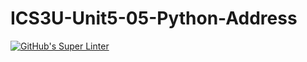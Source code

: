 # ICS3U-Unit5-05-Python-Address

[![GitHub's Super Linter](https://github.com/sydneykuhn/ICS3U-Unit5-05-Python-Address/workflows/GitHub's%20Super%20Linter/badge.svg)](https://github.com/sydneykuhn/ICS3U-Unit5-05-Python-Address)
